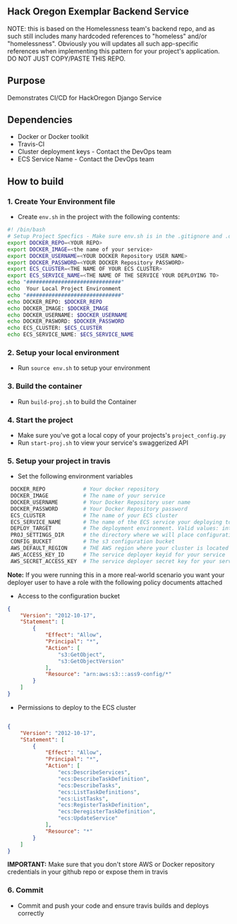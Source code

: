 ## Hack Oregon Exemplar Backend Service

NOTE: this is based on the Homelessness team's backend repo, and as such still includes many hardcoded references to "homeless" and/or "homelessness".  Obviously you will updates all such app-specific references when implementing this pattern for your project's application.  DO NOT JUST COPY/PASTE THIS REPO.

## Purpose

Demonstrates CI/CD for HackOregon Django Service

## Dependencies

* Docker or Docker toolkit
* Travis-CI
* Cluster deployment keys  - Contact the DevOps team
* ECS Service Name - Contact the DevOps team

## How to build

### 1.  Create Your Environment file

* Create `env.sh` in the project with the following contents:

```bash
#! /bin/bash
# Setup Project Specfics - Make sure env.sh is in the .gitignore and .dockerignore
export DOCKER_REPO=<YOUR REPO>
export DOCKER_IMAGE=<the name of your service>
export DOCKER_USERNAME=<YOUR DOCKER Repository USER NAME>
export DOCKER_PASSWORD=<YOUR DOCKER Repository PASSWORD>
export ECS_CLUSTER=<THE NAME OF YOUR ECS CLUSTER>
export ECS_SERVICE_NAME=<THE NAME OF THE SERVICE YOUR DEPLOYING TO>
echo "##############################"
echo  Your Local Project Environment
echo "##############################"
echo DOCKER_REPO: $DOCKER_REPO
echo DOCKER_IMAGE: $DOCKER_IMAGE
echo DOCKER_USERNAME: $DOCKER_USERNAME
echo DOCKER_PASWORD: $DOCKER_PASSWORD
echo ECS_CLUSTER: $ECS_CLUSTER
echo ECS_SERVICE_NAME: $ECS_SERVICE_NAME
```
### 2. Setup your local environment

* Run `source env.sh` to setup your environment

### 3. Build the container

* Run `build-proj.sh` to build the Container

### 4. Start the project

* Make sure you've got a local copy of your projects's `project_config.py`
* Run `start-proj.sh` to view your service's swaggerized API

### 5. Setup your project in travis

* Set the following environment variables

```bash
 DOCKER_REPO            # Your docker repository
 DOCKER_IMAGE           # The name of your service
 DOCKER_USERNAME        # Your Docker Repository user name
 DOCKER_PASSWORD        # Your Docker Repository password
 ECS_CLUSTER            # The name of your ECS cluster
 ECS_SERVICE_NAME       # The name of the ECS service your deploying to
 DEPLOY_TARGET          # The deployment environment. Valid values: integration,production
 PROJ_SETTINGS_DIR      # the directory where we will place configuration files(s)
 CONFIG_BUCKET          # The s3 configuration bucket
 AWS_DEFAULT_REGION     # THE AWS region where your cluster is located
 AWS_ACCESS_KEY_ID      # The service deployer keyid for your service
 AWS_SECRET_ACCESS_KEY  # The service deployer secret key for your service
```
**Note:** If you were running this in a more real-world scenario you want your deployer user to have a role with the following policy documents attached

* Access to the configuration bucket

```json
{
    "Version": "2012-10-17",
    "Statement": [
        {
            "Effect": "Allow",
            "Principal": "*",
            "Action": [
                "s3:GetObject",
                "s3:GetObjectVersion"
            ],
            "Resource": "arn:aws:s3:::ass9-config/*"
        }
    ]
}
```
* Permissions to deploy to the ECS cluster

```json

{
    "Version": "2012-10-17",
    "Statement": [
        {
            "Effect": "Allow",
            "Principal": "*",
            "Action": [
                "ecs:DescribeServices",
                "ecs:DescribeTaskDefinition",
                "ecs:DescribeTasks",
                "ecs:ListTaskDefinitions",
                "ecs:ListTasks",
                "ecs:RegisterTaskDefinition",
                "ecs:DeregisterTaskDefinition",
                "ecs:UpdateService"
            ],
            "Resource": "*"
        }
    ]
}
```

**IMPORTANT:** Make sure that you don't store AWS or Docker repository credentials in your github repo or expose them in travis

### 6. Commit  
* Commit and push your code and ensure travis builds and deploys correctly
